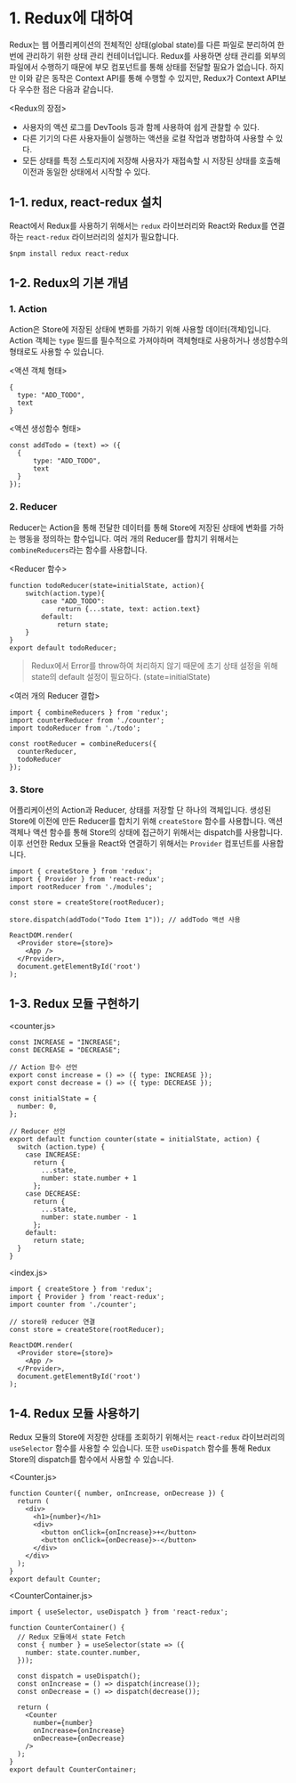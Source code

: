# 1. Redux에 대하여
Redux는 웹 어플리케이션의 전체적인 상태(global state)를 다른 파일로 분리하여 한 번에 관리하기 위한 상태 관리 컨테이너입니다. Redux를 사용하면 상태 관리를 외부의 파일에서 수행하기 때문에 부모 컴포넌트를 통해 상태를 전달할 필요가 없습니다. 하지만 이와 같은 동작은 Context API를 통해 수행할 수 있지만, Redux가 Context API보다 우수한 점은 다음과 같습니다.

&lt;Redux의 장점&gt;
- 사용자의 액션 로그를 DevTools 등과 함께 사용하여 쉽게 관찰할 수 있다.
- 다른 기기의 다른 사용자들이 실행하는 액션을 로컬 작업과 병합하여 사용할 수 있다.
- 모든 상태를 특정 스토리지에 저장해 사용자가 재접속할 시 저장된 상태를 호출해 이전과 동일한 상태에서 시작할 수 있다.

## 1-1. redux, react-redux 설치
React에서 Redux를 사용하기 위해서는 `redux` 라이브러리와 React와 Redux를 연결하는 `react-redux` 라이브러리의 설치가 필요합니다.

```
$npm install redux react-redux
```

## 1-2. Redux의 기본 개념
### 1. Action
Action은 Store에 저장된 상태에 변화를 가하기 위해 사용할 데이터(객체)입니다. Action 객체는 `type` 필드를 필수적으로 가져야하며 객체형태로 사용하거나 생성함수의 형태로도 사용할 수 있습니다.

&lt;액션 객체 형태&gt;
```
{
  type: "ADD_TODO",
  text
}
```

&lt;액션 생성함수 형태&gt;
```
const addTodo = (text) => ({
  {
      type: "ADD_TODO",
      text
  }
});
```

### 2. Reducer
Reducer는 Action을 통해 전달한 데이터를 통해 Store에 저장된 상태에 변화를 가하는 행동을 정의하는 함수입니다. 여러 개의 Reducer를 합치기 위해서는 `combineReducers`라는 함수를 사용합니다.

&lt;Reducer 함수&gt;
```
function todoReducer(state=initialState, action){
    switch(action.type){
        case "ADD_TODO":
            return {...state, text: action.text}
        default:
            return state;
    }
}
export default todoReducer;
```
> Redux에서 Error를 throw하여 처리하지 않기 때문에 초기 상태 설정을 위해 state의 default 설정이 필요하다. (state=initialState)

&lt;여러 개의 Reducer 결합&gt;
```
import { combineReducers } from 'redux';
import counterReducer from './counter';
import todoReducer from './todo';

const rootReducer = combineReducers({
  counterReducer,
  todoReducer
});
```

### 3. Store
어플리케이션의 Action과 Reducer, 상태를 저장할 단 하나의 객체입니다. 생성된 Store에 이전에 만든 Reducer를 합치기 위해 `createStore` 함수를 사용합니다. 액션 객체나 액션 함수를 통해 Store의 상태에 접근하기 위해서는 dispatch를 사용합니다. 이후 선언한 Redux 모듈을 React와 연결하기 위해서는 `Provider` 컴포넌트를 사용합니다.

```
import { createStore } from 'redux';
import { Provider } from 'react-redux';
import rootReducer from './modules';

const store = createStore(rootReducer);

store.dispatch(addTodo("Todo Item 1")); // addTodo 액션 사용

ReactDOM.render(
  <Provider store={store}>
    <App />
  </Provider>,
  document.getElementById('root')
);
```

## 1-3. Redux 모듈 구현하기

&lt;counter.js&gt;
```
const INCREASE = "INCREASE";
const DECREASE = "DECREASE";

// Action 함수 선언
export const increase = () => ({ type: INCREASE });
export const decrease = () => ({ type: DECREASE });

const initialState = {
  number: 0,
};

// Reducer 선언
export default function counter(state = initialState, action) {
  switch (action.type) {
    case INCREASE:
      return {
        ...state,
        number: state.number + 1
      };
    case DECREASE:
      return {
        ...state,
        number: state.number - 1
      };
    default:
      return state;
  }
}
```

&lt;index.js&gt;
```
import { createStore } from 'redux';
import { Provider } from 'react-redux';
import counter from './counter';

// store와 reducer 연결
const store = createStore(rootReducer);

ReactDOM.render(
  <Provider store={store}>
    <App />
  </Provider>,
  document.getElementById('root')
);
```

## 1-4. Redux 모듈 사용하기
Redux 모듈의 Store에 저장한 상태를 조회하기 위해서는 `react-redux` 라이브러리의 `useSelector` 함수를 사용할 수 있습니다. 또한 `useDispatch` 함수를 통해 Redux Store의 dispatch를 함수에서 사용할 수 있습니다.

&lt;Counter.js&gt;
```
function Counter({ number, onIncrease, onDecrease }) {
  return (
    <div>
      <h1>{number}</h1>
      <div>
        <button onClick={onIncrease}>+</button>
        <button onClick={onDecrease}>-</button>
      </div>
    </div>
  );
}
export default Counter;
```
&lt;CounterContainer.js&gt;
```
import { useSelector, useDispatch } from 'react-redux';

function CounterContainer() {
  // Redux 모듈에서 state Fetch
  const { number } = useSelector(state => ({
    number: state.counter.number,
  }));

  const dispatch = useDispatch();
  const onIncrease = () => dispatch(increase());
  const onDecrease = () => dispatch(decrease());

  return (
    <Counter
      number={number}
      onIncrease={onIncrease}
      onDecrease={onDecrease}
    />
  );
}
export default CounterContainer;
```
